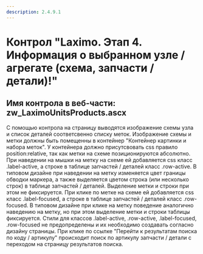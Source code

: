 ```yaml
---
description: 2.4.9.1
---
```


# Контрол "Laximo. Этап 4. Информация о выбранном узле / агрегате \(схема, запчасти / детали\)!"

## Имя контрола в веб-части: zw\_LaximoUnitsProducts.ascx

С помощью контрола на страницу выводятся изображение схемы узла и список деталей соответсвенно списку меток. Изображение схемы и метки должны быть помещенны в контейнер "Контейнер картинки и набора меток". У контейнера должно присутсвовать css правило position:relative, так как метки на схеме позиционируются абсолютно. При наведении на мышки на метку на схеме ей добавляется css класс .label-active, а строке в таблице запчастей / деталей класс .row-active. В типовом дизайне при наведении на метку изменяется цвет границы обводки маркера, а также выделяется цветом строка \(или несколько строк\) в таблице запчастей / деталей. Выделение метки и строки при этом не фиксируется. При клике по метке на схеме ей добавляется css класс .label-focused, а строке в таблице запчастей / деталей класс .row-focused. В типовом дизайне при клике на метку поведение аналогично наведению на метку, но при этом выделение метки и строки таблицы фиксируется. Стили для классов .label-active, .row-active, .label-focused, .row-focused не предопределены и их необходимо создавать согласно дизайну страницы. При клике по ссылке "Перейти к результатам поиска по коду / артикулу" происходит поиск по артикулу запчасти / детали с переходом на страницу результатов поиска.

